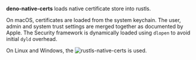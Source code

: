 **deno-native-certs** loads native certificate store into rustls.

On macOS, certificates are loaded from the system keychain. The user, admin and
system trust settings are merged together as documented by Apple. The Security
framework is dynamically loaded using `dlopen` to avoid initial `dyld` overhead.

On Linux and Windows, the
![rustls-native-certs](https://github.com/rustls/rustls-native-certs) is used.
